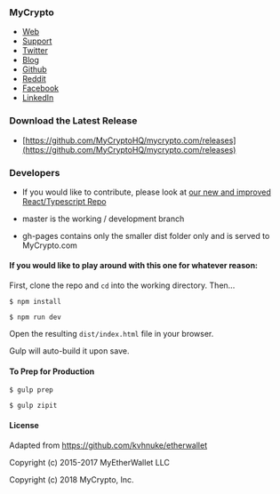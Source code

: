 ### MyCrypto

- [Web](https://mycrypto.com/)
- [Support](https://support.mycrypto.com/)
- [Twitter](https://twitter.com/mycrypto)
- [Blog](https://medium.com/@mycrypto)
- [Github](https://github.com/MyCryptoHQ)
- [Reddit](https://www.reddit.com/r/MyCrypto)
- [Facebook](https://www.facebook.com/MyCryptoHQ)
- [LinkedIn](https://www.linkedin.com/company/mycrypto)


### Download the Latest Release

- [https://github.com/MyCryptoHQ/mycrypto.com/releases](https://github.com/MyCryptoHQ/mycrypto.com/releases)


### Developers

- If you would like to contribute, please look at [our new and improved React/Typescript Repo](https://github.com/MyCryptoHQ/MyCrypto)

- master is the working / development branch

- gh-pages contains only the smaller dist folder only and is served to MyCrypto.com


#### If you would like to play around with this one for whatever reason:

First, clone the repo and `cd` into the working directory. Then...

```
$ npm install
```

```
$ npm run dev
```

Open the resulting `dist/index.html` file in your browser.

Gulp will auto-build it upon save.

#### To Prep for Production
```
$ gulp prep
```

```
$ gulp zipit
```

#### License

Adapted from https://github.com/kvhnuke/etherwallet

Copyright (c) 2015-2017 MyEtherWallet LLC

Copyright (c) 2018 MyCrypto, Inc.
